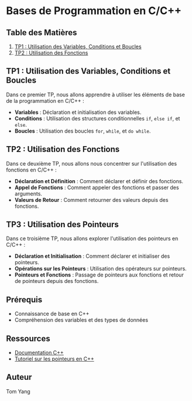 # Bases de Programmation en C/C++

## Table des Matières
1. [TP1 : Utilisation des Variables, Conditions et Boucles](#tp1--utilisation-des-variables-conditions-et-boucles)
2. [TP2 : Utilisation des Fonctions](#tp2--utilisation-des-fonctions)

## TP1 : Utilisation des Variables, Conditions et Boucles
Dans ce premier TP, nous allons apprendre à utiliser les éléments de base de la programmation en C/C++ :
- **Variables** : Déclaration et initialisation des variables.
- **Conditions** : Utilisation des structures conditionnelles `if`, `else if`, et `else`.
- **Boucles** : Utilisation des boucles `for`, `while`, et `do while`.

## TP2 : Utilisation des Fonctions
Dans ce deuxième TP, nous allons nous concentrer sur l'utilisation des fonctions en C/C++ :
- **Déclaration et Définition** : Comment déclarer et définir des fonctions.
- **Appel de Fonctions** : Comment appeler des fonctions et passer des arguments.
- **Valeurs de Retour** : Comment retourner des valeurs depuis des fonctions.

## TP3 : Utilisation des Pointeurs
Dans ce troisième TP, nous allons explorer l'utilisation des pointeurs en C/C++ :
- **Déclaration et Initialisation** : Comment déclarer et initialiser des pointeurs.
- **Opérations sur les Pointeurs** : Utilisation des opérateurs sur pointeurs.
- **Pointeurs et Fonctions** : Passage de pointeurs aux fonctions et retour de pointeurs depuis des fonctions.

## Prérequis

- Connaissance de base en C++
- Compréhension des variables et des types de données

## Ressources

- [Documentation C++](https://en.cppreference.com/w/)
- [Tutoriel sur les pointeurs en C++](https://www.learncpp.com/cpp-tutorial/610-pointers/)

## Auteur

Tom Yang